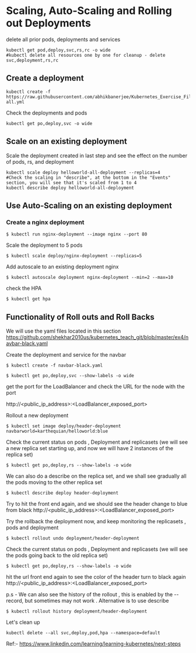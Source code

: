 # Scaling, Auto-Scaling and Rolling out Deployments

delete all prior pods, deployments and services

```
kubectl get pod,deploy,svc,rs,rc -o wide
#kubectl delete all resources one by one for cleanup - delete svc,deployment,rs,rc
```
## Create a deployment
```
kubectl create -f https://raw.githubusercontent.com/abhikbanerjee/Kubernetes_Exercise_Files/master/helper_yaml_files/Ex_combine_deploy_service/helloworld-all.yml
```

Check the deployments and pods
```
kubectl get po,deploy,svc -o wide
```

## Scale on an existing deployment 

Scale the deployment created in last step and see the effect on the number of pods, rs, and deployment 
```
kubectl scale deploy helloworld-all-deployment --replicas=4
#Check the scaling in "describe", at the bottom in the "Events" section, you will see that it's scaled from 1 to 4
kubectl describe deploy helloworld-all-deployment
```

## Use Auto-Scaling on an existing deployment 

### Create a nginx deployment
```
$ kubectl run nginx-deployment --image nginx --port 80
```
Scale the deployment to 5 pods
```
$ kubectl scale deploy/nginx-deployment --replicas=5
```
Add autoscale to an existing deployment nginx

```
$ kubectl autoscale deployment nginx-deployment --min=2 --max=10
```
check the HPA
```
$ kubectl get hpa
```

## Functionality of Roll outs and Roll Backs

We will use the yaml files located in this section 
https://github.com/shekhar2010us/kubernetes_teach_git/blob/master/ex4/navbar-black.yaml

Create the deployment and service for the navbar
```
$ kubectl create -f navbar-black.yaml
```

```
$ kubectl get po,deploy,svc --show-labels -o wide 
```
get the port for the LoadBalancer and check the URL for the node with the port

http://<public_ip_address>:<LoadBalancer_exposed_port>

Rollout a new deployment
```
$ kubectl set image deploy/header-deployment navbarworld=karthequian/helloworld:blue
```
Check the current status on pods , Deployment and replicasets (we will see a new replica set starting up, and now we will have 2 instances of the replica set)
```
$ kubectl get po,deploy,rs --show-labels -o wide
```
We can also do a describe on the replica set, and we shall see gradually all the pods moving to the other replica set
```
$ kubectl describe deploy header-deployment
```

Try to hit the front end again, and we should see the header change to blue from black
http://<public_ip_address>:<LoadBalancer_exposed_port>

Try the rollback the deployment now, and keep monitoring the replicasets , pods and deployment
```
$ kubectl rollout undo deployment/header-deployment
```
Check the current status on pods , Deployment and replicasets (we will see the pods going back to the old replica set)
```
$ kubectl get po,deploy,rs --show-labels -o wide
```

hit the url front end again to see the color of the header turn to black again
http://<public_ip_address>:<LoadBalancer_exposed_port>

p.s - We can also see the history of the rollout , this is enabled by the --record, but sometimes may not work . Alternative is to use describe
```
$ kubectl rollout history deployment/header-deployment
```

Let's clean up
```
kubectl delete --all svc,deploy,pod,hpa --namespace=default
```
Ref:- https://www.linkedin.com/learning/learning-kubernetes/next-steps


